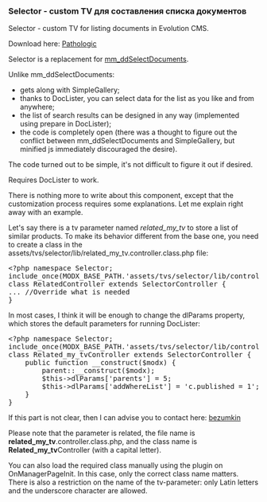 
<meta http-equiv="Content-Type" content="text/html; charset=utf-8">
<h3>Selector - custom TV для составления списка документов </h3>
Selector -  custom TV for listing documents in Evolution CMS.
<p>Download here: <i class="fa fa-github fa-lg text-primary"></i> <a href="https://github.com/Pathologic/Selector" rel="nofollow" target="_blank">Pathologic</a></p>
<p>Selector is a replacement for <a href="129.html" title="mm_ddSelectDocuments" target="_blank">mm_ddSelectDocuments</a>.</p>
<p>Unlike mm_ddSelectDocuments:</p>
<ul>
	<li>gets along with SimpleGallery;</li>
	<li>thanks to DocLister, you can select data for the list as you like and from anywhere;</li>
	<li>the list of search results can be designed in any way (implemented using prepare in DocLister);</li>
	<li>the code is completely open (there was a thought to figure out the conflict between mm_ddSelectDocuments and SimpleGallery, but minified js immediately discouraged the desire).</li>
</ul>
<p>The code turned out to be simple, it's not difficult to figure it out if desired.</p>
<p>Requires DocLister to work.</p>
<p>There is nothing more to write about this component, except that the customization process requires some explanations. Let me explain right away with an example.</p>
<p>Let's say there is a tv parameter named <i>related_my_tv</i> to store a list of similar products. To make its behavior different from the base one, you need to create a class in the assets/tvs/selector/lib/related_my_tv.controller.class.php file:</p>
<pre class="brush: php;">
&lt;?php namespace Selector;
include_once(MODX_BASE_PATH.'assets/tvs/selector/lib/controller.class.php');
class RelatedController extends SelectorController {
... //Override what is needed
}
</pre>

<p>In most cases, I think it will be enough to change the dlParams property, which stores the default parameters for running DocLister:</p>
<pre class="brush: php;">
&lt;?php namespace Selector;
include_once(MODX_BASE_PATH.'assets/tvs/selector/lib/controller.class.php');
class Related_my_tvController extends SelectorController {
    public function __construct($modx) {
        parent::__construct($modx);
        $this-&gt;dlParams['parents'] = 5;
        $this-&gt;dlParams['addWhereList'] = 'c.published = 1';
    }
}
</pre>
<p>If this part is not clear, then I can advise you to contact here: <a href="https://bezumkin.ru/training/course3/" rel="nofollow" target="_blank">bezumkin</a></p>
<p>Please note that the parameter is related, the file name is <b>related_my_tv</b>.controller.class.php, and the class name is <b>Related_my_tv</b>Controller (with a capital letter).</p>
<p>You can also load the required class manually using the plugin on OnManagerPageInit. In this case, only the correct class name matters. There is also a restriction on the name of the tv-parameter: only Latin letters and the underscore character are allowed.</p>
